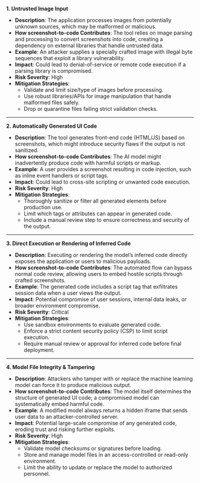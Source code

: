 **1. Untrusted Image Input**
- **Description**: The application processes images from potentially unknown sources, which may be malformed or malicious.
- **How screenshot-to-code Contributes**: The tool relies on image parsing and processing to convert screenshots into code, creating a dependency on external libraries that handle untrusted data.
- **Example**: An attacker supplies a specially crafted image with illegal byte sequences that exploit a library vulnerability.
- **Impact**: Could lead to denial-of-service or remote code execution if a parsing library is compromised.
- **Risk Severity**: High
- **Mitigation Strategies**:
  - Validate and limit size/type of images before processing.
  - Use robust libraries/APIs for image manipulation that handle malformed files safely.
  - Drop or quarantine files failing strict validation checks.

---

**2. Automatically Generated UI Code**
- **Description**: The tool generates front-end code (HTML/JS) based on screenshots, which might introduce security flaws if the output is not sanitized.
- **How screenshot-to-code Contributes**: The AI model might inadvertently produce code with harmful scripts or markup.
- **Example**: A user provides a screenshot resulting in code injection, such as inline event handlers or script tags.
- **Impact**: Could lead to cross-site scripting or unwanted code execution.
- **Risk Severity**: High
- **Mitigation Strategies**:
  - Thoroughly sanitize or filter all generated elements before production use.
  - Limit which tags or attributes can appear in generated code.
  - Include a manual review step to ensure correctness and security of the output.

---

**3. Direct Execution or Rendering of Inferred Code**
- **Description**: Executing or rendering the model’s inferred code directly exposes the application or users to malicious payloads.
- **How screenshot-to-code Contributes**: The automated flow can bypass normal code review, allowing users to embed hostile scripts through crafted screenshots.
- **Example**: The generated code includes a script tag that exfiltrates session data when a user views the output.
- **Impact**: Potential compromise of user sessions, internal data leaks, or broader environment compromise.
- **Risk Severity**: Critical
- **Mitigation Strategies**:
  - Use sandbox environments to evaluate generated code.
  - Enforce a strict content security policy (CSP) to limit script execution.
  - Require manual review or approval for inferred code before final deployment.

---

**4. Model File Integrity & Tampering**
- **Description**: Attackers who tamper with or replace the machine learning model can force it to produce malicious output.
- **How screenshot-to-code Contributes**: The model itself determines the structure of generated UI code; a compromised model can systematically embed harmful code.
- **Example**: A modified model always returns a hidden iframe that sends user data to an attacker-controlled server.
- **Impact**: Potential large-scale compromise of any generated code, eroding trust and risking further exploits.
- **Risk Severity**: High
- **Mitigation Strategies**:
  - Validate model checksums or signatures before loading.
  - Store and manage model files in an access-controlled or read-only environment.
  - Limit the ability to update or replace the model to authorized personnel.
